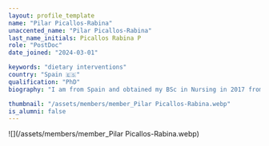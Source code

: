 ```yaml
---
layout: profile_template
name: "Pilar Picallos-Rabina"
unaccented_name: "Pilar Picallos-Rabina"
last_name_initials: Picallos Rabina P
role: "PostDoc"
date_joined: "2024-03-01"

keywords: "dietary interventions"
country: "Spain 🇪🇸"
qualification: "PhD"
biography: "I am from Spain and obtained my BSc in Nursing in 2017 from the University of Santiago de Compostela. Before that, I obtained a Higher Technician degree in Clinical and Biomedical Laboratory in 2013. In 2018, I completed an MSc in Biomedical Research studying cellular reprogramming in the context of aging at the Cellular Senescence, Cancer, and Aging Laboratory, continuing my academic career as a PhD candidate. I obtained my PhD in Molecular Medicine in 2023, focusing on the discovery of new senolytic drugs for cancer therapy. That same year, I received a postdoctoral fellowship from Xunta de Galicia, allowing me to join the Demaria Lab for two years. My research now explores the impact of dietary fatty acids on aging and cancer. In my free time, I enjoy playing video games, hiking, and spending time with my friends and cat."

thumbnail: "/assets/members/member_Pilar Picallos-Rabina.webp"
is_alumni: false
---
```


 ![](/assets/members/member_Pilar Picallos-Rabina.webp)

 